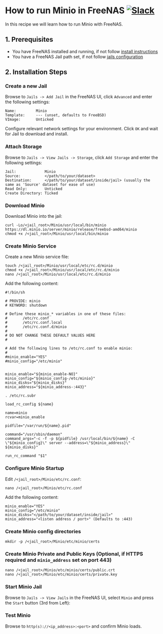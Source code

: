 # How to run Minio in FreeNAS [![Slack](https://slack.minio.io/slack?type=svg)](https://slack.minio.io)

In this recipe we will learn how to run Minio with FreeNAS. 

## 1. Prerequisites

* You have FreeNAS installed and running, if not follow [install instructions](http://doc.freenas.org/9.10/install.html)
* You have a FreeNAS Jail path set, if not follow [jails configuration](http://doc.freenas.org/9.10/jails.html#jails-configuration)

## 2. Installation Steps

### Create a new Jail
Browse to `Jails -> Add Jail` in the FreeNAS UI, click `Advanced` and enter the following settings:

```
Name:         Minio
Template:     --- (unset, defaults to FreeBSD)
VImage:       Unticked
```

Configure relevant network settings for your environment. Click `OK` and wait for Jail to download and install.

### Attach Storage
Browse to `Jails -> View Jails -> Storage`, click `Add Storage` and enter the following settings:

```
Jail:             Minio
Source:           </path/to/your/dataset>
Destination:      </path/to/your/dataset/inside/jail> (usually the same as 'Source' dataset for ease of use)
Read Only:        Unticked
Create Directory: Ticked
```

### Download Minio
Download Minio into the jail:

```
curl -Lo/<jail_root>/Minio/usr/local/bin/minio https://dl.minio.io/server/minio/release/freebsd-amd64/minio
chmod +x /<jail_root>/Minio/usr/local/bin/minio
```

### Create Minio Service
Create a new Minio service file:

```
touch /<jail_root>/Minio/usr/local/etc/rc.d/minio
chmod +x /<jail_root>/Minio/usr/local/etc/rc.d/minio
nano /<jail_root>/Minio/usr/local/etc/rc.d/minio
```

Add the following content:

```
#!/bin/sh

# PROVIDE: minio
# KEYWORD: shutdown

# Define these minio_* variables in one of these files:
#       /etc/rc.conf
#       /etc/rc.conf.local
#       /etc/rc.conf.d/minio
#
# DO NOT CHANGE THESE DEFAULT VALUES HERE
#

# Add the following lines to /etc/rc.conf to enable minio:
#
#minio_enable="YES"
#minio_config="/etc/minio"


minio_enable="${minio_enable-NO}"
minio_config="${minio_config-/etc/minio}"
minio_disks="${minio_disks}"
minio_address="${minio_address-:443}"

. /etc/rc.subr

load_rc_config ${name}

name=minio
rcvar=minio_enable

pidfile="/var/run/${name}.pid"

command="/usr/sbin/daemon"
command_args="-c -f -p ${pidfile} /usr/local/bin/${name} -C \"${minio_config}\" server --address=\"${minio_address}\" ${minio_disks}"

run_rc_command "$1"
```

### Configure Minio Startup
Edit `/<jail_root>/Minio/etc/rc.conf`:

```
nano /<jail_root>/Minio/etc/rc.conf
```

Add the following content:

```
minio_enable="YES"
minio_config="/etc/minio"
minio_disks="</path/to/your/dataset/inside/jail>"
minio_address="<listen address / port>" (Defaults to :443)
```

### Create Minio config directories

```
mkdir -p /<jail_root>/Minio/etc/minio/certs
```

### Create Minio Private and Public Keys (Optional, if HTTPS required and `minio_address` set on port 443)

```
nano /<jail_root>/Minio/etc/minio/certs/public.crt
nano /<jail_root>/Minio/etc/minio/certs/private.key
```

### Start Minio Jail
Browse to `Jails -> View Jails` in the FreeNAS UI, select `Minio` and press the `Start` button (3rd from Left):

### Test Minio
Browse to `http(s)://<ip_address>:<port>` and confirm Minio loads.



